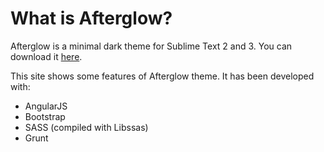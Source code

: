# What is Afterglow?

Afterglow is a minimal dark theme for Sublime Text 2 and 3. You can download it [here](https://github.com/YabataDesign/afterglow-theme).

This site shows some features of Afterglow theme. It has been developed with:

* AngularJS
* Bootstrap
* SASS (compiled with Libssas)
* Grunt
